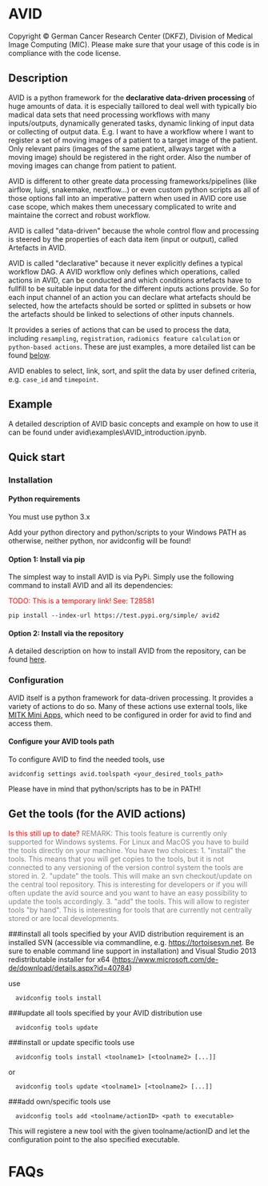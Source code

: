 # AVID

Copyright © German Cancer Research Center (DKFZ), Division of Medical Image Computing (MIC). Please make sure that your usage of this code is in compliance with the code license.

## Description
AVID is a python framework for the **declarative data-driven processing** of huge amounts of data.
it is especially taillored to deal well with typically bio madical data sets that need processing workflows
with many inputs/outputs, dynamically generated tasks, dynamic linking of input data or collecting of output data.
E.g. I want to have a workflow where I want to register a set of moving images of a patient to a target image of the patient. Only relevant pairs (images of the same patient, allways target with a moving image) should be registered in the right order. Also the number of moving images can change from patient to patient.

AVID is different to other greate data processing frameworks/pipelines (like airflow, luigi, snakemake, nextflow...) or
even custom python scripts as all of those options fall into an imperative pattern when used in AVID core use case scope,
which makes them unecessary complicated to write and maintaine the correct and robust workflow.

AVID is called "data-driven" because the whole control flow and processing is steered by the properties of each data item
(input or output), called Artefacts in AVID.

AVID is called "declarative" because it never explicitly defines a typical workflow DAG. A AVID workflow only defines
which operations, called actions in AVID, can be conducted and which conditions artefacts have to fullfill to be suitable
input data for the different inputs actions provide.
So for each input channel of an action you can declare what artefacts should be selected, how the artefacts should be sorted or splitted in subsets or how the artefacts should be linked to selections of other inputs channels.

It provides a series of actions that can be used to process the data, including `resampling`, `registration`, `radiomics feature calculation` or `python-based actions`. These 
are just examples, a more detailed list can be found [below](#available-actions). 

AVID enables to select, link, sort, and split the data by user defined criteria, e.g. `case_id` and `timepoint`.


## Example

A detailed description of AVID basic concepts and example on how to use it can be found under avid\examples\AVID_introduction.ipynb.

## Quick start

### Installation

#### Python requirements
You must use python 3.x

Add your python directory and python/scripts to your Windows PATH as otherwise, neither python, nor avidconfig will be found!

#### Option 1: Install via pip
The simplest way to install AVID is via PyPi. Simply use the following command to install AVID and all its dependencies:

<span style="color:red">
TODO: This is a temporary link! See: T28581 
</span>

```
pip install --index-url https://test.pypi.org/simple/ avid2
```

#### Option 2: Install via the repository

A detailed description on how to install AVID from the repository, can be found [here](manual_installation.md).


### Configuration

AVID itself is a python framework for data-driven processing. It provides a variety of actions to do so. Many of these actions use external tools, like [MITK Mini Apps]( https://docs.mitk.org/nightly/AdvancedTopicsPage.html#MiniAppExplainPage), which need to be 
configured in order for avid to find and access them.

#### Configure your AVID tools path
To configure AVID to find the needed tools, use
```
avidconfig settings avid.toolspath <your_desired_tools_path>
```
Please have in mind that python/scripts has to be in PATH!

## Get the tools (for the AVID actions)
<span style="color:red">
Is this still up to date?
</span>


<span style="color:grey">
REMARK: This tools feature is currently only supported for Windows systems.
For Linux and MacOS you have to build the tools directly on your machine.
You have two choices:
1. "install" the tools. This means that you will get copies to the tools, but
   it is not connected to any versioning of the version control system the tools
   are stored in.
2. "update" the tools. This will make an svn checkout/update on the central tool
   repository. This is interesting for developers or if you will often update the avid source
   and you want to have an easy possibility to update the tools accordingly.
3. "add" the tools. This will allow to register tools "by hand". This is interesting for
   tools that are currently not centrally stored or are local developments.
</span>

###install all tools specified by your AVID distribution
requirement is an installed SVN (accessible via commandline, e.g. https://tortoisesvn.net.
Be sure to enable command line support in installation) and Visual Studio 2013
redistributable installer for x64 (https://www.microsoft.com/de-de/download/details.aspx?id=40784)

use
```
  avidconfig tools install
```

###update all tools specified by your AVID distribution
use
```
  avidconfig tools update
```

###install or update specific tools
use
```
  avidconfig tools install <toolname1> [<toolname2> [...]]
```
or
```
  avidconfig tools update <toolname1> [<toolname2> [...]]
```

###add own/specific tools
use
```
  avidconfig tools add <toolname/actionID> <path to executable>
```
This will registere a new tool with the given toolname/actionID and let the configuration point to the also specified
executable.



# FAQs


